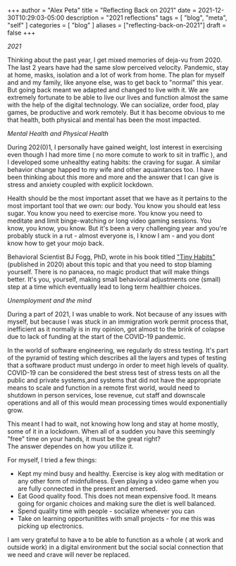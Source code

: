 +++
author = "Alex Peta"
title = "Reflecting Back on 2021"
date = 2021-12-30T10:29:03-05:00
description = "2021 reflections"
tags = [
    "blog",
    "meta",
    "self"
]
categories = [
    "blog"
]
aliases = ["reflecting-back-on-2021"]
draft = false
+++

*2021*

Thinking about the past year, I get mixed memories of deja-vu from 2020. The last 2 years have had the same slow perceived velocity. Pandemic, stay at home, masks, isolation and a lot of work from home.
The plan for myself and and my family, like anyone else, was to get back to "normal" this year.
But going back meant we adapted and changed to live with it.
We are extremely fortunate to be able to live our lives and function almost the same with the help of the digital technology. We can socialize, order food, play games, be productive and work remotely.
But it has become obvious to me that health, both physical and mental has been the most impacted.

*Mental Health and Physical Health*

During 202(0)1, I personally have gained weight, lost interest in exercising even though I had more time ( no more comute to work to sit in traffic ), and I developed some unhealthy eating habits: the craving for sugar. A similar behavior change happed to my wife and other aquaintances too.
I have been thinking about this more and more and the answer that I can give is stress and anxiety coupled with explicit lockdown.

Health should be the most important asset that we have as it pertains to the most important tool that we own: our body.
You know you should eat less sugar. You know you need to exercise more. You know you need to meditate and limit binge-watching or long video gaming sessions. You know, you know, you know.
But it's been a very challenging year and you're probably stuck in a rut - almost everyone is, I know I am - and you dont know how to get your mojo back.

Behavioral Scientist BJ Fogg, PhD, wrote in his book titled ["Tiny Habits"](https://tinyhabits.com/) (published in 2020) about this topic and that you need to stop blaming yourself. There is no panacea, no magic product that will make things better. It's you, yourself, making small behavioral adjustments one (small) step at a time which eventually lead to long term healthier choices.

*Unemployment and the mind*

During a part of 2021, I was unable to work. Not because of any issues with myself, but because I was stuck in an immigration work permit process that, inefficient as it normally is in my opinion, got almost to the brink of colapse due to lack of funding at the start of the COVID-19 pandemic.

In the world of software engineering, we regularly do stress testing. It's part of the pyramid of testing which describes all the layers and types of testing that a software product must undergo in order to meet high levels of quality.
COVID-19 can be considered the best stress test of stress tests on all the public and private systems,and systems that did not have the appropriate means to scale and function in a remote first world, would need to shutdown in person services, lose revenue, cut staff and downscale operations and all of this would mean processing times would exponentially grow.

This meant I had to wait, not knowing how long and stay at home mostly, some of it in a lockdown.
When all of a sudden you have this seemingly "free" time on your hands, it must be the great right?  
The answer dependes on how you utilize it.


For myself, I tried a few things:

* Kept my mind busy and healthy. Exercise is key alog with meditation or any other form of midnfullness. Even playing a video game when you are fully connected in the present and emersed.
* Eat Good quality food. This does not mean expensive food. It means going for organic choices and making sure the diet is well balanced.
* Spend quality time with people - socialize whenever you can
* Take on learning opportunitites with small projects - for me this was picking up electronics.

I am very grateful to have a to be able to function as a whole ( at work and outside work) in a digital environment but the social social connection that we need and crave will never be replaced.
